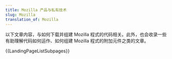 ```yaml
---
title: Mozilla 产品与私有技术
slug: Mozilla
translation_of: Mozilla
---
```

<p>以下文章内容，与如何下载并组建 Mozilla 程式的代码相关。此外，也会收录一些有助理解代码如何运作、如何组建 Mozilla 程式的附加元件之类的文章。</p>

<p>{{LandingPageListSubpages}}</p>
